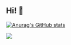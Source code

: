 ## Hi! 👋

[![Anurag's GitHub stats](https://github-readme-stats.vercel.app/api?username=forklovee)](https://github.com/anuraghazra/github-readme-stats)

![](https://komarev.com/ghpvc/?username=forklovee&style=for-the-badge&color=blue)

<!--
**forklovee/forklovee** is a ✨ _special_ ✨ repository because its `README.md` (this file) appears on your GitHub profile.

Here are some ideas to get you started:

- 🔭 I’m currently working on ...
- 🌱 I’m currently learning ...
- 👯 I’m looking to collaborate on ...
- 🤔 I’m looking for help with ...
- 💬 Ask me about ...
- 📫 How to reach me: ...
- 😄 Pronouns: ...
- ⚡ Fun fact: ...
-->
